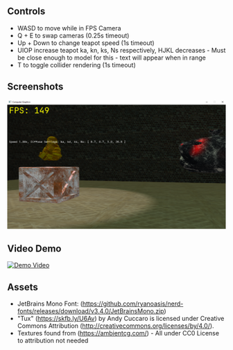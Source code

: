 ## Controls
- WASD to move while in FPS Camera
- Q + E to swap cameras (0.25s timeout)
- Up + Down to change teapot speed (1s timeout)
- UIOP increase teapot ka, kn, ks, Ns respectively, HJKL decreases - Must be close enough to model for this - text will appear when in range
- T to toggle collider rendering (1s timeout)

## Screenshots
![Demo](./share/Demo.png)

## Video Demo
[![Demo Video](https://img.youtube.com/vi/dFtBjsE1ozc/0.jpg)](https://www.youtube.com/watch?v=dFtBjsE1ozc)

## Assets
- JetBrains Mono Font: (https://github.com/ryanoasis/nerd-fonts/releases/download/v3.4.0/JetBrainsMono.zip)
- "Tux" (https://skfb.ly/U6Av) by Andy Cuccaro is licensed under Creative Commons Attribution (http://creativecommons.org/licenses/by/4.0/).
- Textures found from (https://ambientcg.com/) - All under CC0 License to attribution not needed